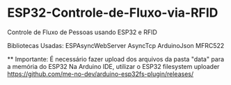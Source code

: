 # ESP32-Controle-de-Fluxo-via-RFID
Controle de Fluxo de Pessoas usando ESP32 e RFID

Bibliotecas Usadas:
ESPAsyncWebServer
AsyncTcp
ArduinoJson
MFRC522

** Importante:
É necessário fazer upload dos arquivos da pasta "data" para a memória do ESP32
Na Arduino IDE, utilizar o ESP32 filesystem uploader
https://github.com/me-no-dev/arduino-esp32fs-plugin/releases/